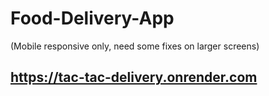 # Food-Delivery-App
(Mobile responsive only, need some fixes on larger screens)
## https://tac-tac-delivery.onrender.com
